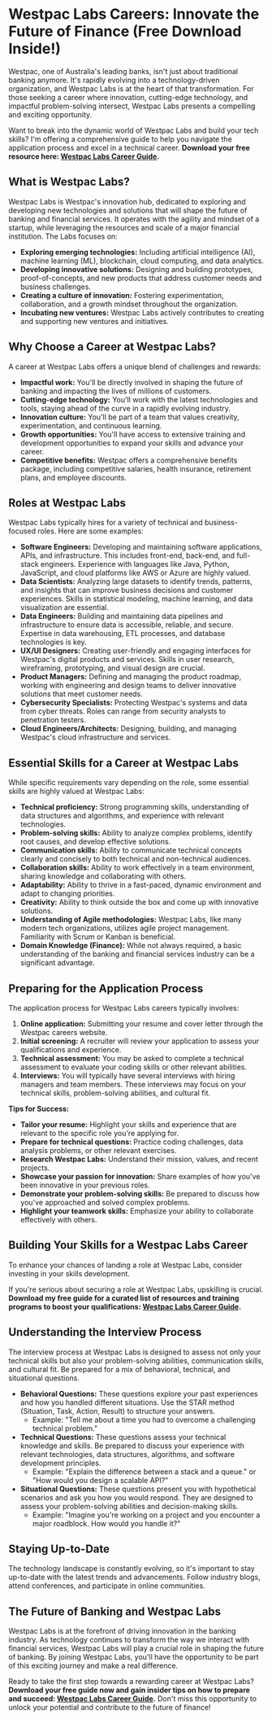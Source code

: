 # Westpac Labs Careers: Innovate the Future of Finance (Free Download Inside!)

Westpac, one of Australia's leading banks, isn't just about traditional banking anymore. It's rapidly evolving into a technology-driven organization, and Westpac Labs is at the heart of that transformation. For those seeking a career where innovation, cutting-edge technology, and impactful problem-solving intersect, Westpac Labs presents a compelling and exciting opportunity.

Want to break into the dynamic world of Westpac Labs and build your tech skills? I'm offering a comprehensive guide to help you navigate the application process and excel in a technical career. **Download your free resource here: [Westpac Labs Career Guide](https://udemywork.com/westpac-labs-careers).**

## What is Westpac Labs?

Westpac Labs is Westpac's innovation hub, dedicated to exploring and developing new technologies and solutions that will shape the future of banking and financial services. It operates with the agility and mindset of a startup, while leveraging the resources and scale of a major financial institution. The Labs focuses on:

*   **Exploring emerging technologies:**  Including artificial intelligence (AI), machine learning (ML), blockchain, cloud computing, and data analytics.
*   **Developing innovative solutions:** Designing and building prototypes, proof-of-concepts, and new products that address customer needs and business challenges.
*   **Creating a culture of innovation:** Fostering experimentation, collaboration, and a growth mindset throughout the organization.
*   **Incubating new ventures:** Westpac Labs actively contributes to creating and supporting new ventures and initiatives.

## Why Choose a Career at Westpac Labs?

A career at Westpac Labs offers a unique blend of challenges and rewards:

*   **Impactful work:**  You'll be directly involved in shaping the future of banking and impacting the lives of millions of customers.
*   **Cutting-edge technology:** You'll work with the latest technologies and tools, staying ahead of the curve in a rapidly evolving industry.
*   **Innovation culture:** You'll be part of a team that values creativity, experimentation, and continuous learning.
*   **Growth opportunities:**  You'll have access to extensive training and development opportunities to expand your skills and advance your career.
*   **Competitive benefits:** Westpac offers a comprehensive benefits package, including competitive salaries, health insurance, retirement plans, and employee discounts.

## Roles at Westpac Labs

Westpac Labs typically hires for a variety of technical and business-focused roles. Here are some examples:

*   **Software Engineers:**  Developing and maintaining software applications, APIs, and infrastructure.  This includes front-end, back-end, and full-stack engineers. Experience with languages like Java, Python, JavaScript, and cloud platforms like AWS or Azure are highly valued.
*   **Data Scientists:**  Analyzing large datasets to identify trends, patterns, and insights that can improve business decisions and customer experiences. Skills in statistical modeling, machine learning, and data visualization are essential.
*   **Data Engineers:** Building and maintaining data pipelines and infrastructure to ensure data is accessible, reliable, and secure.  Expertise in data warehousing, ETL processes, and database technologies is key.
*   **UX/UI Designers:**  Creating user-friendly and engaging interfaces for Westpac's digital products and services.  Skills in user research, wireframing, prototyping, and visual design are crucial.
*   **Product Managers:**  Defining and managing the product roadmap, working with engineering and design teams to deliver innovative solutions that meet customer needs.
*   **Cybersecurity Specialists:** Protecting Westpac's systems and data from cyber threats. Roles can range from security analysts to penetration testers.
*   **Cloud Engineers/Architects:** Designing, building, and managing Westpac's cloud infrastructure and services.

## Essential Skills for a Career at Westpac Labs

While specific requirements vary depending on the role, some essential skills are highly valued at Westpac Labs:

*   **Technical proficiency:** Strong programming skills, understanding of data structures and algorithms, and experience with relevant technologies.
*   **Problem-solving skills:** Ability to analyze complex problems, identify root causes, and develop effective solutions.
*   **Communication skills:** Ability to communicate technical concepts clearly and concisely to both technical and non-technical audiences.
*   **Collaboration skills:** Ability to work effectively in a team environment, sharing knowledge and collaborating with others.
*   **Adaptability:** Ability to thrive in a fast-paced, dynamic environment and adapt to changing priorities.
*   **Creativity:** Ability to think outside the box and come up with innovative solutions.
*   **Understanding of Agile methodologies:** Westpac Labs, like many modern tech organizations, utilizes agile project management. Familiarity with Scrum or Kanban is beneficial.
*   **Domain Knowledge (Finance):** While not always required, a basic understanding of the banking and financial services industry can be a significant advantage.

## Preparing for the Application Process

The application process for Westpac Labs careers typically involves:

1.  **Online application:** Submitting your resume and cover letter through the Westpac careers website.
2.  **Initial screening:** A recruiter will review your application to assess your qualifications and experience.
3.  **Technical assessment:**  You may be asked to complete a technical assessment to evaluate your coding skills or other relevant abilities.
4.  **Interviews:**  You will typically have several interviews with hiring managers and team members. These interviews may focus on your technical skills, problem-solving abilities, and cultural fit.

**Tips for Success:**

*   **Tailor your resume:**  Highlight your skills and experience that are relevant to the specific role you're applying for.
*   **Prepare for technical questions:** Practice coding challenges, data analysis problems, or other relevant exercises.
*   **Research Westpac Labs:** Understand their mission, values, and recent projects.
*   **Showcase your passion for innovation:**  Share examples of how you've been innovative in your previous roles.
*   **Demonstrate your problem-solving skills:**  Be prepared to discuss how you've approached and solved complex problems.
*   **Highlight your teamwork skills:**  Emphasize your ability to collaborate effectively with others.

## Building Your Skills for a Westpac Labs Career

To enhance your chances of landing a role at Westpac Labs, consider investing in your skills development.

If you're serious about securing a role at Westpac Labs, upskilling is crucial. **Download my free guide for a curated list of resources and training programs to boost your qualifications: [Westpac Labs Career Guide](https://udemywork.com/westpac-labs-careers).**

## Understanding the Interview Process

The interview process at Westpac Labs is designed to assess not only your technical skills but also your problem-solving abilities, communication skills, and cultural fit. Be prepared for a mix of behavioral, technical, and situational questions.

*   **Behavioral Questions:** These questions explore your past experiences and how you handled different situations. Use the STAR method (Situation, Task, Action, Result) to structure your answers.
    *   Example: "Tell me about a time you had to overcome a challenging technical problem."
*   **Technical Questions:** These questions assess your technical knowledge and skills. Be prepared to discuss your experience with relevant technologies, data structures, algorithms, and software development principles.
    *   Example: "Explain the difference between a stack and a queue." or "How would you design a scalable API?"
*   **Situational Questions:** These questions present you with hypothetical scenarios and ask you how you would respond. They are designed to assess your problem-solving abilities and decision-making skills.
    *   Example: "Imagine you're working on a project and you encounter a major roadblock. How would you handle it?"

## Staying Up-to-Date

The technology landscape is constantly evolving, so it's important to stay up-to-date with the latest trends and advancements. Follow industry blogs, attend conferences, and participate in online communities.

## The Future of Banking and Westpac Labs

Westpac Labs is at the forefront of driving innovation in the banking industry. As technology continues to transform the way we interact with financial services, Westpac Labs will play a crucial role in shaping the future of banking. By joining Westpac Labs, you'll have the opportunity to be part of this exciting journey and make a real difference.

Ready to take the first step towards a rewarding career at Westpac Labs? **Download your free guide now and gain insider tips on how to prepare and succeed: [Westpac Labs Career Guide](https://udemywork.com/westpac-labs-careers).** Don't miss this opportunity to unlock your potential and contribute to the future of finance!
